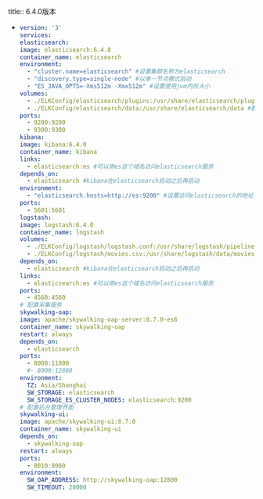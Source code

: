 title:: 6.4.0版本

- ```yaml
  version: '3'
  services:
  elasticsearch:
  image: elasticsearch:6.4.0
  container_name: elasticsearch
  environment:
    - "cluster.name=elasticsearch" #设置集群名称为elasticsearch
    - "discovery.type=single-node" #以单一节点模式启动
    - "ES_JAVA_OPTS=-Xms512m -Xmx512m" #设置使用jvm内存大小
  volumes:
    - ./ELKConfig/elasticsearch/plugins:/usr/share/elasticsearch/plugins #插件文件挂载
    - ./ELKConfig/elasticsearch/data:/usr/share/elasticsearch/data #数据文件挂载
  ports:
    - 9200:9200
    - 9300:9300
  kibana:
  image: kibana:6.4.0
  container_name: kibana
  links:
    - elasticsearch:es #可以用es这个域名访问elasticsearch服务
  depends_on:
    - elasticsearch #kibana在elasticsearch启动之后再启动
  environment:
    - "elasticsearch.hosts=http://es:9200" #设置访问elasticsearch的地址
  ports:
    - 5601:5601
  logstash:
  image: logstash:6.4.0
  container_name: logstash
  volumes:
    - ./ELKConfig/logstash/logstash.conf:/usr/share/logstash/pipeline/logstash.conf #挂载logstash的配置文件
    - ./ELKConfig/logstash/movies.csv:/usr/share/logstash/data/movies.csv #挂载logstash的数据文件
  depends_on:
    - elasticsearch #kibana在elasticsearch启动之后再启动
  links:
    - elasticsearch:es #可以用es这个域名访问elasticsearch服务
  ports:
    - 4560:4560
  # 配置采集服务
  skywalking-oap:
  image: apache/skywalking-oap-server:8.7.0-es6
  container_name: skywalking-oap
  restart: always
  depends_on:
    - elasticsearch
  ports:
    - 8008:11800
    #- 8009:12800
  environment:
    TZ: Asia/Shanghai
    SW_STORAGE: elasticsearch
    SW_STORAGE_ES_CLUSTER_NODES: elasticsearch:9200
  # 配置后台管理界面
  skywalking-ui:
  image: apache/skywalking-ui:8.7.0
  container_name: skywalking-ui
  depends_on:
    - skywalking-oap
  restart: always
  ports:
    - 8010:8080
  environment:
    SW_OAP_ADDRESS: http://skywalking-oap:12800
    SW_TIMEOUT: 20000
  ```
